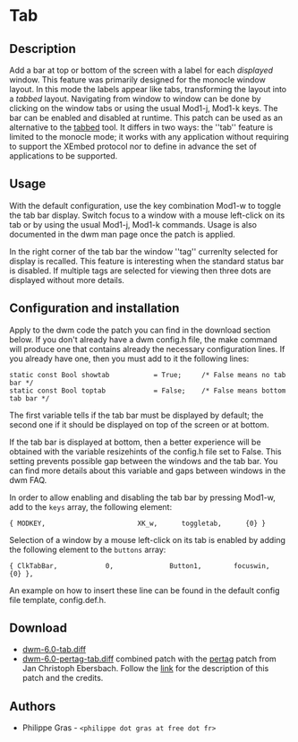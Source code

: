 Tab
===

Description
-----------

Add a bar at top or bottom of the screen with a label for each <i>displayed</i>
window. This feature was primarily designed for the monocle window layout. In
this mode the labels appear like tabs, transforming the layout into a
<i>tabbed</i> layout. Navigating from window to window can be done by clicking
on the window tabs or using the usual Mod1-j, Mod1-k keys. The bar can be
enabled and disabled at runtime. This patch can be used as an alternative to the
[tabbed](http://tools.suckless.org/tabbed/) tool. It differs in two ways: the
''tab'' feature is limited to the monocle mode; it works with any application
without requiring to support the XEmbed protocol nor to define in advance the
set of applications to be supported.

Usage
-----

With the default configuration, use the key combination Mod1-w to toggle the tab
bar display. Switch focus to a window with a mouse left-click on its tab or by
using the usual Mod1-j, Mod1-k commands. Usage is also documented in the dwm man
page once the patch is applied.

In the right corner of the tab bar the window ''tag'' currenlty selected for
display is recalled. This feature is interesting when the standard status bar is
disabled. If multiple tags are selected for viewing then three dots are
displayed without more details.

Configuration and installation
------------------------------

Apply to the dwm code the patch you can find in the download section below. If
you don't already have a dwm config.h file, the make command will produce one
that contains already the necessary configuration lines. If you already have
one, then you must add to it the following lines:

    static const Bool showtab           = True;     /* False means no tab bar */
    static const Bool toptab            = False;    /* False means bottom tab bar */

The first variable tells if the tab bar must be displayed by default; the second
one if it should be displayed on top of the screen or at bottom.

If the tab bar is displayed at bottom, then a better experience will be obtained
with the variable resizehints of the config.h file set to False. This setting
prevents possible gap between the windows and the tab bar.  You can find more
details about this variable and gaps between windows in the dwm FAQ.

In order to allow enabling and disabling the tab bar by pressing Mod1-w, add to
the `keys` array, the following element:

    { MODKEY,                       XK_w,      toggletab,      {0} }

Selection of a window by a mouse left-click on its tab is enabled by adding the
following element to the `buttons` array:

    { ClkTabBar,            0,              Button1,        focuswin,       {0} },

An example on how to insert these line can be found in the default config file template, config.def.h.

Download
--------

 * [dwm-6.0-tab.diff](dwm-6.0-tab.diff)
 * [dwm-6.0-pertag-tab.diff](dwm-6.0-pertag-tab.diff) combined patch with the [pertag](pertag) patch from Jan Christoph Ebersbach. Follow the [link](pertag) for the description of this patch and the credits.

Authors
-------
 * Philippe Gras - `<philippe dot gras at free dot fr>`

